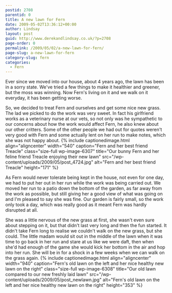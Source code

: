 ```yaml
---
postid: 2708
parentid: 0
title: A new lawn for Fern
date: 2009-05-02T13:36:12+00:00
author: Lindsay
layout: post
guid: http://www.derekandlindsay.co.uk/?p=2708
page-order: 0
permalink: /2009/05/02/a-new-lawn-for-fern/
page-slug: a-new-lawn-for-fern
category-slug: fern
categories:
  - Fern
---
```

Ever since we moved into our house, about 4 years ago, the lawn has been in a sorry state. We've tried a few things to make it healthier and greener, but the moss was winning. Now Fern's living on it and we walk on it everyday, it has been getting worse.

So, we decided to treat Fern and ourselves and get some nice new grass. The lad we picked to do the work was very sweet. In fact his girlfriend works as a veterinary nurse at our vets, so not only was he sympathetic to our concerns about how the work would affect Fern, he also knew about our other critters. Some of the other people we had out for quotes weren't very good with Fern and some actually lent on her run to make notes, which she was not happy about. {% include captionedimage.html align="aligncenter" width="540" caption="Fern and her best friend Treacle" class="size-full wp-image-6307" title="Our bunny Fern and her feline friend Treacle enjoying their new lawn" src="/wp-content/uploads/2009/05/post_4724.jpg" alt="Fern and her best friend Treacle" height="171" %} 

As Fern would never tolerate being kept in the house, not even for one day, we had to put her out in her run while the work was being carried out. We moved her run to a patio down the bottom of the garden, as far away from the work as possible, but still giving her a good view of what was going on and I'm pleased to say she was fine. Our garden is fairly small, so the work only took a day, which was really good as it meant Fern was hardly disrupted at all.

She was a little nervous of the new grass at first, she wasn't even sure about stepping on it, but that didn't last very long and then the fun started. It didn't take Fern long to realise we couldn't walk on the new grass, but she could. The little madam would sit out in the middle of the lawn when it was time to go back in her run and stare at us like we were daft, then when she'd had enough of the game she would kick her bottom in the air and hop into her run. She will be in for a shock in a few weeks when we can walk on the grass again. {% include captionedimage.html align="aligncenter" width="940" caption="Fern's old lawn on the left and her nice healthy new lawn on the right" class="size-full wp-image-6308" title="Our old lawn compared to our new freshly laid lawn" src="/wp-content/uploads/2009/05/post_newlawn.jpg" alt="Fern's old lawn on the left and her nice healthy new lawn on the right" height="353" %}